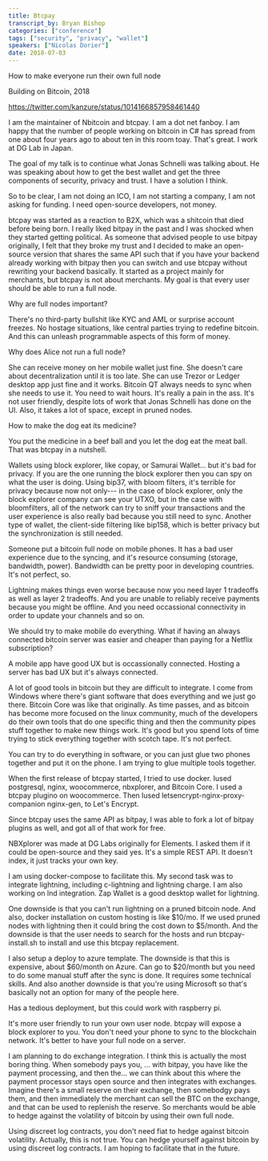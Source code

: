 ```yaml
---
title: Btcpay
transcript_by: Bryan Bishop
categories: ["conference"]
tags: ["security", "privacy", "wallet"]
speakers: ["Nicolas Dorier"]
date: 2018-07-03
---
```


How to make everyone run their own full node

Building on Bitcoin, 2018

<https://twitter.com/kanzure/status/1014166857958461440>

I am the maintainer of Nbitcoin and btcpay. I am a dot net fanboy. I am happy that the number of people working on bitcoin in C# has spread from one about four years ago to about ten in this room toay. That's great. I work at DG Lab in Japan.

The goal of my talk is to continue what Jonas Schnelli was talking about. He was speaking about how to get the best wallet and get the three components of security, privacy and trust. I have a solution I think.

So to be clear, I am not doing an ICO, I am not starting a company, I am not asking for funding. I need open-source developers, not money.

btcpay was started as a reaction to B2X, which was a shitcoin that died before being born. I really liked bitpay in the past and I was shocked when they started getting political. As someone that advised people to use bitpay originally, I felt that they broke my trust and I decided to make an open-source version that shares the same API such that if you have your backend already working with bitpay then you can switch and use btcpay without rewriting your backend basically. It started as a project mainly for merchants, but btcpay is not about merchants. My goal is that every user should be able to run a full node.

Why are full nodes important?

There's no third-party bullshit like KYC and AML or surprise account freezes. No hostage situations, like central parties trying to redefine bitcoin. And this can unleash programmable aspects of this form of money.

Why does Alice not run a full node?

She can receive money on her mobile wallet just fine. She doesn't care about decentralization until it is too late. She can use Trezor or Ledger desktop app just fine and it works. Bitcoin QT always needs to sync when she needs to use it. You need to wait hours. It's really a pain in the ass. It's not user friendly, despite lots of work that Jonas Schnelli has done on the UI. Also, it takes a lot of space, except in pruned nodes.

How to make the dog eat its medicine?

You put the medicine in a beef ball and you let the dog eat the meat ball. That was btcpay in a nutshell.

Wallets using block explorer, like copay, or Samurai Wallet... but it's bad for privacy. If you are the one running the block explorer then you can spy on what the user is doing. Using bip37, with bloom filters, it's terrible for privacy because now not only--- in the case of block explorer, only the block explorer company can see your UTXO, but in the case with bloomfilters, all of the network can try to sniff your transactions and the user experience is also really bad because you still need to sync. Another type of wallet, the client-side filtering like bip158, which is better privacy but the synchronization is still needed.

Someone put a bitcoin full node on mobile phones. It has a bad user experience due to the syncing, and it's resource consuming (storage, bandwidth, power). Bandwidth can be pretty poor in developing countries. It's not perfect, so.

Lightning makes things even worse because now you need layer 1 tradeoffs as well as layer 2 tradeoffs. And you are unable to reliably receive payments because you might be offline. And you need occassional connectivity in order to update your channels and so on.

We should try to make mobile do everything. What if having an always connected bitcoin server was easier and cheaper than paying for a Netflix subscription?

A mobile app have good UX but is occassionally connected. Hosting a server has bad UX but it's always connected.

A lot of good tools in bitcoin but they are difficult to integrate. I come from Windows where there's giant software that does everything and we just go there. Bitcoin Core was like that originally. As time passes, and as bitcoin has become more focused on the linux community, much of the developers do their own tools that do one specific thing and then the community pipes stuff together to make new things work. It's good but you spend lots of time trying to stick everything together with scotch tape. It's not perfect.

You can try to do everything in software, or you can just glue two phones together and put it on the phone. I am trying to glue multiple tools together.

When the first release of btcpay started, I tried to use docker. Iused postgresql, nginx, woocommerce, nbxplorer, and Bitcoin Core. I used a btcpay plugino on woocommerce. Then Iused letsencrypt-nginx-proxy-companion nginx-gen, to Let's Encrypt.

Since btcpay uses the same API as bitpay, I was able to fork a lot of bitpay plugins as well, and got all of that work for free.

NBXplorer was made at DG Labs originally for Elements. I asked them if it could be open-source and they said yes. It's a simple REST API. It doesn't index, it just tracks your own key.

I am using docker-compose to facilitate this. My second task was to integrate lightning, including c-lightning and lightning charge. I am also working on lnd integration. Zap Wallet is a good desktop wallet for lightning.

One downside is that you can't run lightning on a pruned bitcoin node. And also, docker installation on custom hosting is like $10/mo. If we used pruned nodes with lightning then it could bring the cost down to $5/month. And the downside is that the user needs to search for the hosts and run btcpay-install.sh to install and use this btcpay replacement.

I also setup a deploy to azure template. The downside is that this is expensive, about $60/month on Azure. Can go to $20/month but you need to do some manual stuff after the sync is done. It requires some technical skills. And also another downside is that you're using Microsoft so that's basically not an option for many of the people here.

Has a tedious deployment, but this could work with raspberry pi.

It's more user friendly to run your own user node. btcpay will expose a block explorer to you. You don't need your phone to sync to the blockchain network. It's better to have your full node on a server.

I am planning to do exchange integration. I think this is actually the most boring thing. When somebody pays you, ... with bitpay, you have like the payment processing, and then the... we can think about this where the payment processor stays open source and then integrates with exchanges. Imagine there's a small reserve on their exchange, then somebodgy pays them, and then immediately the merchant can sell the BTC on the exchange, and that can be used to replenish the reserve. So merchants would be able to hedge against the volatility of bitcoin by using their own full node.

Using discreet log contracts, you don't need fiat to hedge against bitcoin volatility. Actually, this is not true. You can hedge yourself against bitcoin by using discreet log contracts. I am hoping to facilitate that in the future.
